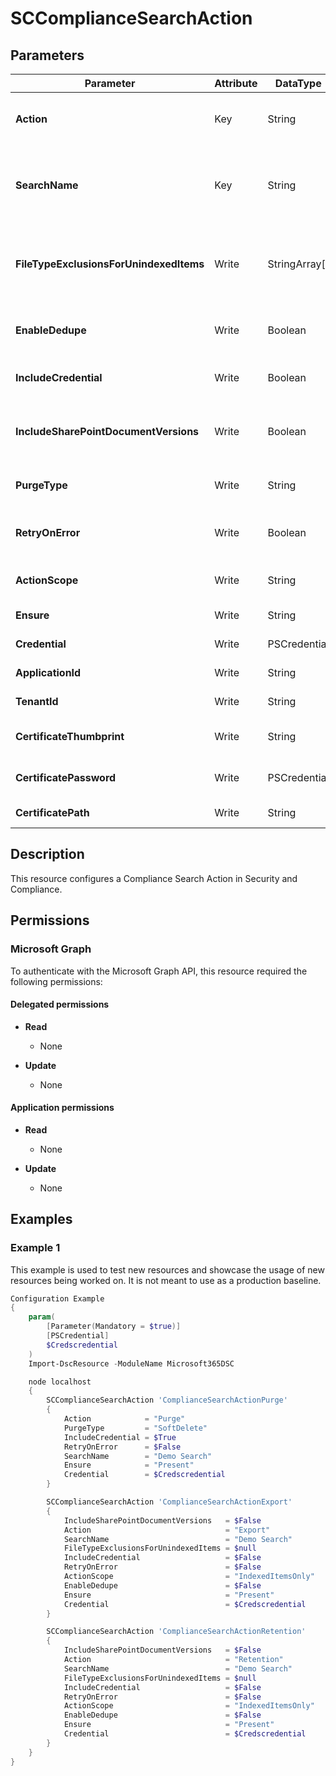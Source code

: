 ﻿# SCComplianceSearchAction

## Parameters

| Parameter | Attribute | DataType | Description | Allowed Values |
| --- | --- | --- | --- | --- |
| **Action** | Key | String | The Action parameter specifies what type of action to define. Accepted values are Export, Retention and Purge. | `Export`, `Preview`, `Purge`, `Retention` |
| **SearchName** | Key | String | The SearchName parameter specifies the name of the existing content search to associate with the content search action. You can specify multiple content searches separated by commas. | |
| **FileTypeExclusionsForUnindexedItems** | Write | StringArray[] | The FileTypeExclusionsForUnindexedItems specifies the file types to exclude because they can't be indexed. You can specify multiple values separated by commas. | |
| **EnableDedupe** | Write | Boolean | The EnableDedupe parameter eliminates duplication of messages when you export content search results. | |
| **IncludeCredential** | Write | Boolean | The IncludeCredential switch specifies whether to include the credential in the results. | |
| **IncludeSharePointDocumentVersions** | Write | Boolean | The IncludeSharePointDocumentVersions parameter specifies whether to export previous versions of the document when you use the Export switch. | |
| **PurgeType** | Write | String | The PurgeType parameter specifies how to remove items when the action is Purge. | `SoftDelete`, `HardDelete` |
| **RetryOnError** | Write | Boolean | The RetryOnError switch specifies whether to retry the action on any items that failed without re-running the entire action all over again. | |
| **ActionScope** | Write | String | The ActionScope parameter specifies the items to include when the action is Export. | `IndexedItemsOnly`, `UnindexedItemsOnly`, `BothIndexedAndUnindexedItems` |
| **Ensure** | Write | String | Specify if this action should exist or not. | `Present`, `Absent` |
| **Credential** | Write | PSCredential | Credentials of the Exchange Global Admin | |
| **ApplicationId** | Write | String | Id of the Azure Active Directory application to authenticate with. | |
| **TenantId** | Write | String | Id of the Azure Active Directory tenant used for authentication. | |
| **CertificateThumbprint** | Write | String | Thumbprint of the Azure Active Directory application's authentication certificate to use for authentication. | |
| **CertificatePassword** | Write | PSCredential | Username can be made up to anything but password will be used for CertificatePassword | |
| **CertificatePath** | Write | String | Path to certificate used in service principal usually a PFX file. | |

## Description

This resource configures a Compliance Search Action in Security and Compliance.

## Permissions

### Microsoft Graph

To authenticate with the Microsoft Graph API, this resource required the following permissions:

#### Delegated permissions

- **Read**

    - None

- **Update**

    - None

#### Application permissions

- **Read**

    - None

- **Update**

    - None

## Examples

### Example 1

This example is used to test new resources and showcase the usage of new resources being worked on.
It is not meant to use as a production baseline.

```powershell
Configuration Example
{
    param(
        [Parameter(Mandatory = $true)]
        [PSCredential]
        $Credscredential
    )
    Import-DscResource -ModuleName Microsoft365DSC

    node localhost
    {
        SCComplianceSearchAction 'ComplianceSearchActionPurge'
        {
            Action            = "Purge"
            PurgeType         = "SoftDelete"
            IncludeCredential = $True
            RetryOnError      = $False
            SearchName        = "Demo Search"
            Ensure            = "Present"
            Credential        = $Credscredential
        }

        SCComplianceSearchAction 'ComplianceSearchActionExport'
        {
            IncludeSharePointDocumentVersions   = $False
            Action                              = "Export"
            SearchName                          = "Demo Search"
            FileTypeExclusionsForUnindexedItems = $null
            IncludeCredential                   = $False
            RetryOnError                        = $False
            ActionScope                         = "IndexedItemsOnly"
            EnableDedupe                        = $False
            Ensure                              = "Present"
            Credential                          = $Credscredential
        }

        SCComplianceSearchAction 'ComplianceSearchActionRetention'
        {
            IncludeSharePointDocumentVersions   = $False
            Action                              = "Retention"
            SearchName                          = "Demo Search"
            FileTypeExclusionsForUnindexedItems = $null
            IncludeCredential                   = $False
            RetryOnError                        = $False
            ActionScope                         = "IndexedItemsOnly"
            EnableDedupe                        = $False
            Ensure                              = "Present"
            Credential                          = $Credscredential
        }
    }
}
```

